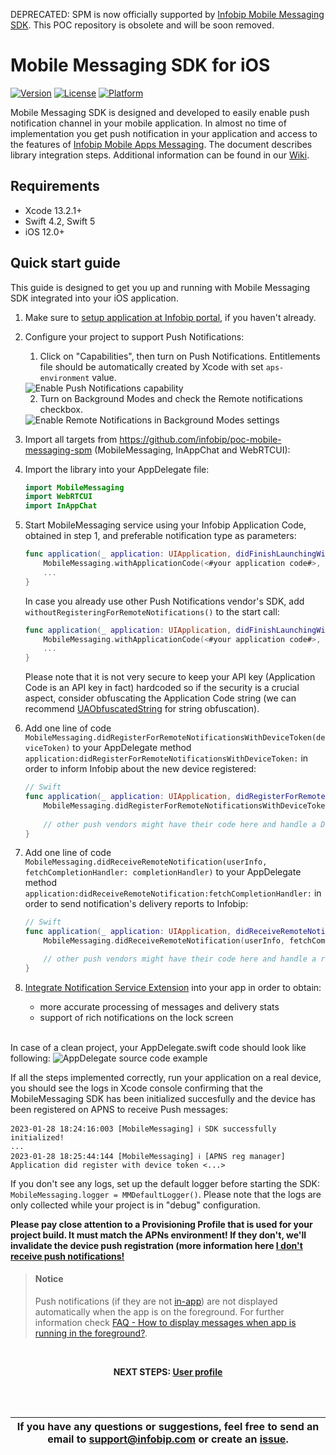 DEPRECATED: SPM is now officially supported by <a href="https://github.com/infobip/mobile-messaging-sdk-ios" target="_blank">Infobip Mobile Messaging SDK</a>. This POC repository is obsolete and will be soon removed.

# Mobile Messaging SDK for iOS

[![Version](https://img.shields.io/cocoapods/v/MobileMessaging.svg?style=flat)](http://cocoapods.org/pods/MobileMessaging)
[![License](https://img.shields.io/cocoapods/l/MobileMessaging.svg?style=flat)](http://cocoapods.org/pods/MobileMessaging)
[![Platform](https://img.shields.io/cocoapods/p/MobileMessaging.svg?style=flat)](http://cocoapods.org/pods/MobileMessaging)

Mobile Messaging SDK is designed and developed to easily enable push notification channel in your mobile application. In almost no time of implementation you get push notification in your application and access to the features of <a href="https://www.infobip.com/en/products/mobile-app-messaging" target="_blank">Infobip Mobile Apps Messaging</a>. The document describes library integration steps. Additional information can be found in our <a href="https://github.com/infobip/mobile-messaging-sdk-ios/wiki" target="_blank">Wiki</a>.

## Requirements
- Xcode 13.2.1+
- Swift 4.2, Swift 5
- iOS 12.0+

## Quick start guide
This guide is designed to get you up and running with Mobile Messaging SDK integrated into your iOS application.

1. Make sure to <a href="https://www.infobip.com/docs/mobile-app-messaging/create-mobile-application-profile" target="_blank">setup application at Infobip portal</a>, if you haven't already.

2. Configure your project to support Push Notifications:
    1. Click on "Capabilities", then turn on Push Notifications. Entitlements file should be automatically created by Xcode with set `aps-environment` value.
    <img src="https://github.com/infobip/mobile-messaging-sdk-ios/wiki/Images/push_capabilities.png?raw=true" alt="Enable Push Notifications capability"/>
    
    2. Turn on Background Modes and check the Remote notifications checkbox.
    <img src="https://github.com/infobip/mobile-messaging-sdk-ios/wiki/Images/background_modes.png?raw=true" alt="Enable Remote Notifications in Background Modes settings"/>
    
3. Import all targets from https://github.com/infobip/poc-mobile-messaging-spm (MobileMessaging, InAppChat and WebRTCUI):


4. Import the library into your AppDelegate file:

    ```swift
    import MobileMessaging
    import WebRTCUI
    import InAppChat
    ```

5. Start MobileMessaging service using your Infobip Application Code, obtained in step 1, and preferable notification type as parameters:

    ```swift
    func application(_ application: UIApplication, didFinishLaunchingWithOptions launchOptions: [UIApplication.LaunchOptionsKey : Any]? = nil) -> Bool {
        MobileMessaging.withApplicationCode(<#your application code#>, notificationType: <#for example MMUserNotificationType(options: [.alert, .sound])#>)?.start()
        ...
    }   
    ```

    In case you already use other Push Notifications vendor's SDK, add `withoutRegisteringForRemoteNotifications()` to the start call:
    
    ```swift
    func application(_ application: UIApplication, didFinishLaunchingWithOptions launchOptions: [UIApplication.LaunchOptionsKey : Any]? = nil) -> Bool {
        MobileMessaging.withApplicationCode(<#your application code#>, notificationType: <#for example MMUserNotificationType(options: [.alert, .sound])#>)?.withoutRegisteringForRemoteNotifications()?.start()
        ...
    }   
    ```

    Please note that it is not very secure to keep your API key (Application Code is an API key in fact) hardcoded so if the security is a crucial aspect, consider obfuscating the Application Code string (we can recommend <a href="https://github.com/UrbanApps/UAObfuscatedString" target="_blank">UAObfuscatedString</a> for string obfuscation).

6. Add one line of code `MobileMessaging.didRegisterForRemoteNotificationsWithDeviceToken(deviceToken)` to your AppDelegate method `application:didRegisterForRemoteNotificationsWithDeviceToken:` in order to inform Infobip about the new device registered:

    ```swift
    // Swift
    func application(_ application: UIApplication, didRegisterForRemoteNotificationsWithDeviceToken deviceToken: Data) {
        MobileMessaging.didRegisterForRemoteNotificationsWithDeviceToken(deviceToken)
        
        // other push vendors might have their code here and handle a Device Token as well
    }
    ```

7. Add one line of code `MobileMessaging.didReceiveRemoteNotification(userInfo, fetchCompletionHandler: completionHandler)` to your AppDelegate method `application:didReceiveRemoteNotification:fetchCompletionHandler:` in order to send notification's delivery reports to Infobip:

    ```swift
    // Swift
    func application(_ application: UIApplication, didReceiveRemoteNotification userInfo: [AnyHashable : Any], fetchCompletionHandler completionHandler: @escaping (UIBackgroundFetchResult) -> Void) {
        MobileMessaging.didReceiveRemoteNotification(userInfo, fetchCompletionHandler: completionHandler)

        // other push vendors might have their code here and handle a remove notification as well
    }
    ```

8. [Integrate Notification Service Extension](https://github.com/infobip/mobile-messaging-sdk-ios/wiki/Notification-Service-Extension-for-Rich-Notifications-and-better-delivery-reporting-on-iOS-10) into your app in order to obtain:
    - more accurate processing of messages and delivery stats
    - support of rich notifications on the lock screen

<br>
In case of a clean project, your AppDelegate.swift code should look like following:
<img src="https://github.com/infobip/mobile-messaging-sdk-ios/wiki/Images/app_delegate.png?raw=true" alt="AppDelegate source code example"/>

If all the steps implemented correctly, run your application on a real device, you should see the logs in Xcode console confirming that the MobileMessaging SDK has been initialized succesfully and the device has been registered on APNS to receive Push messages:
```
2023-01-28 18:24:16:003 [MobileMessaging] ℹ️ SDK successfully initialized!
...
2023-01-28 18:25:44:144 [MobileMessaging] ℹ️ [APNS reg manager] Application did register with device token <...>
```
If you don't see any logs, set up the default logger before starting the SDK: `MobileMessaging.logger = MMDefaultLogger()`. Please note that the logs are only collected while your project is in "debug" configuration.

**Please pay close attention to a Provisioning Profile that is used for your project build. It must match the APNs environment! If they don't, we'll invalidate the device push registration (more information here [I don't receive push notifications!](https://github.com/infobip/mobile-messaging-sdk-ios/wiki/I-don't-receive-push-notifications)**

> #### Notice
> Push notifications (if they are not [in-app](https://github.com/infobip/mobile-messaging-sdk-ios/wiki/In-app-notifications)) are not displayed automatically when the app is on the foreground. For further information check [FAQ - How to display messages when app is running in the foreground?](https://github.com/infobip/mobile-messaging-sdk-ios/wiki/How-to-display-messages-when-app-is-running-in-the-foreground%3F).

<br>
<p align="center"><b>NEXT STEPS: <a href="https://github.com/infobip/mobile-messaging-sdk-ios/wiki/User-profile">User profile</a></b></p>
<br>
<br>

| If you have any questions or suggestions, feel free to send an email to support@infobip.com or create an <a href="https://github.com/infobip/mobile-messaging-sdk-ios/issues" target="_blank">issue</a>. |
|---|
